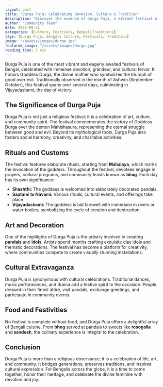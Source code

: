 ```yaml
---
layout: post
title: "Durga Puja: Celebrating Devotion, Culture & Tradition"
description: "Discover the essence of Durga Puja, a vibrant festival of devotion, art, and culture celebrated across Bengal and the world."
author: "Community Team"
date: 2025-08-21
categories: [Culture, Festivals, BengaliTraditions]
tags: [Durga Puja, Bengali Culture, Festivals, Tradition]
image: "/assets/images/durga.jpg"
featured_image: "/assets/images/durga.jpg"
reading_time: 3 min
---
```


Durga Puja is one of the most vibrant and eagerly awaited festivals of Bengal, celebrated with immense devotion, grandeur, and cultural fervor. It honors Goddess Durga, the divine mother who symbolizes the triumph of good over evil. Traditionally observed in the month of Ashwin (September-October), this festival spans over several days, culminating in Vijayadashami, the day of victory.

## The Significance of Durga Puja

Durga Puja is not just a religious festival; it is a celebration of art, culture, and community spirit. The festival commemorates the victory of Goddess Durga over the demon Mahishasura, representing the eternal struggle between good and evil. Beyond its mythological roots, Durga Puja also fosters social harmony, creativity, and charitable activities.

## Rituals and Customs

The festival features elaborate rituals, starting from **Mahalaya**, which marks the invocation of the goddess. Throughout the festival, devotees engage in prayers, cultural programs, and community feasts known as **bhog**. Each day has its own significance:

- **Shashthi:** The goddess is welcomed into elaborately decorated pandals.
- **Saptami to Navami:** Various rituals, cultural events, and offerings take place.
- **Vijayadashami:** The goddess is bid farewell with immersion in rivers or water bodies, symbolizing the cycle of creation and destruction.

## Art and Decoration

One of the highlights of Durga Puja is the artistry involved in creating **pandals** and **idols**. Artists spend months crafting exquisite clay idols and thematic decorations. The festival has become a platform for creativity, where communities compete to create visually stunning installations.

## Cultural Extravaganza

Durga Puja is synonymous with cultural celebrations. Traditional dances, music performances, and drama add a festive spirit to the occasion. People, dressed in their finest attire, visit pandals, exchange greetings, and participate in community events.

## Food and Festivities

No festival is complete without food, and Durga Puja offers a delightful array of Bengali cuisine. From **bhog** served at pandals to sweets like **rosogolla** and **sandesh**, the culinary experience is integral to the celebration.

## Conclusion

Durga Puja is more than a religious observance; it is a celebration of life, art, and community. It bridges generations, preserves traditions, and inspires cultural expression. For Bengalis across the globe, it is a time to come together, honor their heritage, and celebrate the divine feminine with devotion and joy.

